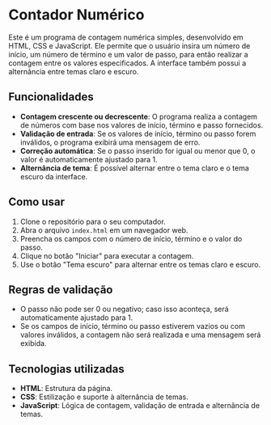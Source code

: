 # Contador Numérico

Este é um programa de contagem numérica simples, desenvolvido em HTML, CSS e JavaScript. Ele permite que o usuário insira um número de início, um número de término e um valor de passo, para então realizar a contagem entre os valores especificados. A interface também possui a alternância entre temas claro e escuro.

## Funcionalidades

- **Contagem crescente ou decrescente**: O programa realiza a contagem de números com base nos valores de início, término e passo fornecidos.
- **Validação de entrada**: Se os valores de início, término ou passo forem inválidos, o programa exibirá uma mensagem de erro.
- **Correção automática**: Se o passo inserido for igual ou menor que 0, o valor é automaticamente ajustado para 1.
- **Alternância de tema**: É possível alternar entre o tema claro e o tema escuro da interface.

## Como usar

1. Clone o repositório para o seu computador.
2. Abra o arquivo `index.html` em um navegador web.
3. Preencha os campos com o número de início, término e o valor do passo.
4. Clique no botão "Iniciar" para executar a contagem.
5. Use o botão "Tema escuro" para alternar entre os temas claro e escuro.

## Regras de validação

- O passo não pode ser 0 ou negativo; caso isso aconteça, será automaticamente ajustado para 1.
- Se os campos de início, término ou passo estiverem vazios ou com valores inválidos, a contagem não será realizada e uma mensagem será exibida.

## Tecnologias utilizadas

- **HTML**: Estrutura da página.
- **CSS**: Estilização e suporte à alternância de temas.
- **JavaScript**: Lógica de contagem, validação de entrada e alternância de temas.
